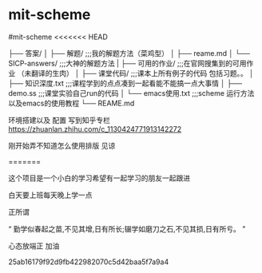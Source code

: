 # mit-scheme
#mit-scheme <<<<<<< HEAD

├── 答案/ 
│   ├── 解题/ ;;;我的解题方法（菜鸡型） 
│   ├── reame.md 
│   └── SICP-answers/ ;;;大神的解题方法 | 
├── 可用的作业/ ;;;在官网搜集到的可用作业 （未翻译的生肉） 
│   ├── 课堂代码/ ;;;课本上所有例子的代码 包括习题。。 
│   ├── 知识深度.txt ;;;课程学到的点点凑到一起看能不能搞一点大事情 
│   ├── demo.ss ;;;课堂实验自己run的代码 
│   └── emacs使用.txt ;;;scheme 运行方法以及emacs的使用教程 
└── REAME.md


环境搭建以及 配置 写到知乎专栏 https://zhuanlan.zhihu.com/c_1130424771913142272 

刚开始弄不知道怎么使用排版 见谅



======= 

这个项目是一个小白的学习希望有一起学习的朋友一起跟进 

白天要上班每天晚上学一点 

正所谓

 “ 勤学似春起之苗,不见其增,日有所长;辍学如磨刀之石,不见其损,日有所亏。 ” 
 
 心态放端正 加油
 

25ab16179f92d9fb422982070c5d42baa5f7a9a4
